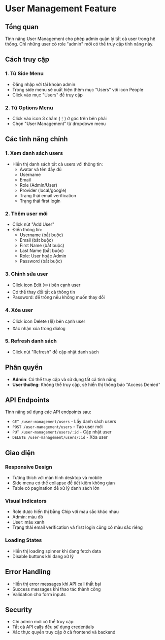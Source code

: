 # User Management Feature

## Tổng quan

Tính năng User Management cho phép admin quản lý tất cả user trong hệ thống. Chỉ những user có role "admin" mới có thể truy cập tính năng này.

## Cách truy cập

### 1. Từ Side Menu
- Đăng nhập với tài khoản admin
- Trong side menu sẽ xuất hiện thêm mục "Users" với icon People
- Click vào mục "Users" để truy cập

### 2. Từ Options Menu
- Click vào icon 3 chấm (⋮) ở góc trên bên phải
- Chọn "User Management" từ dropdown menu

## Các tính năng chính

### 1. Xem danh sách users
- Hiển thị danh sách tất cả users với thông tin:
  - Avatar và tên đầy đủ
  - Username
  - Email
  - Role (Admin/User)
  - Provider (local/google)
  - Trạng thái email verification
  - Trạng thái first login

### 2. Thêm user mới
- Click nút "Add User"
- Điền thông tin:
  - Username (bắt buộc)
  - Email (bắt buộc)
  - First Name (bắt buộc)
  - Last Name (bắt buộc)
  - Role: User hoặc Admin
  - Password (bắt buộc)

### 3. Chỉnh sửa user
- Click icon Edit (✏️) bên cạnh user
- Có thể thay đổi tất cả thông tin
- Password: để trống nếu không muốn thay đổi

### 4. Xóa user
- Click icon Delete (🗑️) bên cạnh user
- Xác nhận xóa trong dialog

### 5. Refresh danh sách
- Click nút "Refresh" để cập nhật danh sách

## Phân quyền

- **Admin**: Có thể truy cập và sử dụng tất cả tính năng
- **User thường**: Không thể truy cập, sẽ hiển thị thông báo "Access Denied"

## API Endpoints

Tính năng sử dụng các API endpoints sau:

- `GET /user-management/users` - Lấy danh sách users
- `POST /user-management/users` - Tạo user mới
- `PUT /user-management/users/:id` - Cập nhật user
- `DELETE /user-management/users/:id` - Xóa user

## Giao diện

### Responsive Design
- Tương thích với màn hình desktop và mobile
- Side menu có thể collapse để tiết kiệm không gian
- Table có pagination để xử lý danh sách lớn

### Visual Indicators
- Role được hiển thị bằng Chip với màu sắc khác nhau
- Admin: màu đỏ
- User: màu xanh
- Trạng thái email verification và first login cũng có màu sắc riêng

### Loading States
- Hiển thị loading spinner khi đang fetch data
- Disable buttons khi đang xử lý

## Error Handling

- Hiển thị error messages khi API call thất bại
- Success messages khi thao tác thành công
- Validation cho form inputs

## Security

- Chỉ admin mới có thể truy cập
- Tất cả API calls đều sử dụng credentials
- Xác thực quyền truy cập ở cả frontend và backend 